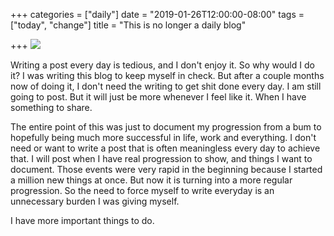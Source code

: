 +++
categories = ["daily"]
date = "2019-01-26T12:00:00-08:00"
tags = ["today", "change"]
title = "This is no longer a daily blog"

+++
![](/uploads/IMG_8961.JPG)

Writing a post every day is tedious, and I don't enjoy it. So why would I do it? I was writing this blog to keep myself in check. But after a couple months now of doing it, I don't need the writing to get shit done every day. I am still going to post. But it will just be more whenever I feel like it. When I have something to share.

The entire point of this was just to document my progression from a bum to hopefully being much more successful in life, work and everything. I don't need or want to write a post that is often meaningless every day to achieve that. I will post when I have real progression to show, and things I want to document. Those events were very rapid in the beginning because I started a million new things at once. But now it is turning into a more regular progression. So the need to force myself to write everyday is an unnecessary burden I was giving myself.

I have more important things to do.